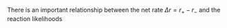 There is an important relationship between the net rate $\Delta r=r_+ - r_-$ and the reaction likelihoods